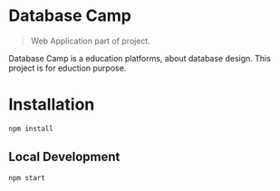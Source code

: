 # Database Camp
> Web Application part of project.

Database Camp is a education platforms, about database design. This project is for eduction purpose.
# Installation

```sh
npm install
```
## Local Development
```sh
npm start
```

